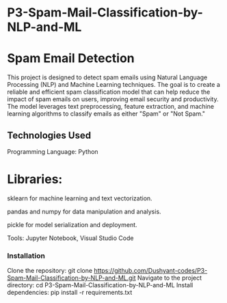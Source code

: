 # P3-Spam-Mail-Classification-by-NLP-and-ML

<h1>Spam Email Detection</h1>

<p>This project is designed to detect spam emails using Natural Language Processing (NLP) and Machine Learning techniques. The goal is to create a reliable and efficient spam classification model that can help reduce the impact of spam emails on users, improving email security and productivity. The model leverages text preprocessing, feature extraction, and machine learning algorithms to classify emails as either "Spam" or "Not Spam."</p>

<h2>Technologies Used</h2>

<p>Programming Language: Python
  
# Libraries:

sklearn for machine learning and text vectorization.

pandas and numpy for data manipulation and analysis.

pickle for model serialization and deployment.

Tools: Jupyter Notebook, Visual Studio Code

</p>

<h3>Installation</h3>

Clone the repository: git clone https://github.com/Dushyant-codes/P3-Spam-Mail-Classification-by-NLP-and-ML.git
Navigate to the project directory: cd P3-Spam-Mail-Classification-by-NLP-and-ML
Install dependencies: pip install -r requirements.txt


